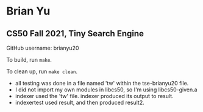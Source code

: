 # Brian Yu
## CS50 Fall 2021, Tiny Search Engine

GitHub username: brianyu20

To build, run `make`.

To clean up, run `make clean`.

* all testing was done in a file named 'tw' within the tse-brianyu20 file. 
* I did not import my own modules in libcs50, so I'm using libcs50-given.a
* indexer used the 'tw' file. indexer produced its output to result. 
* indexertest used result, and then produced result2.